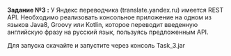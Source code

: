 <b>Задание №3 :</b>
У Яндекс переводчика (translate.yandex.ru) имеется REST API. Необходимо реализовать консольное приложение на одном из языков Java8, Groovy или Kotlin, которое переводит введенную английскую фразу на русский язык, пользуясь предложенным API.

Для запуска скачайте и запустите через консоль Task_3.jar
